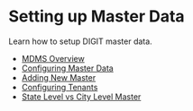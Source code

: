 # Setting up Master Data

Learn how to setup DIGIT master data.

* [MDMS Overview]()
* [Configuring Master Data]()
* [Adding New Master]()
* [Configuring Tenants]()
* [State Level vs City Level Master]()

